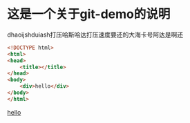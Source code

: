 # 这是一个关于git-demo的说明
dhaoijshduiash打压哈斯哈达打压速度要还的大海卡号阿达是啊还
```html
<!DOCTYPE html>
<html>
<head>
	<title></title>
</head>
<body>
	<div>hello</div>
</body>
</html>
```
[hello](https:baidu.com)
